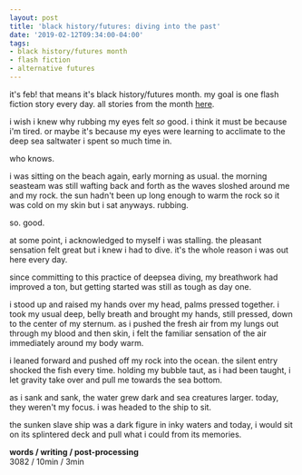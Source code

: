 ```yaml
---
layout: post
title: 'black history/futures: diving into the past'
date: '2019-02-12T09:34:00-04:00'
tags:
- black history/futures month
- flash fiction
- alternative futures
--- 
```


<p class="message">it's feb! that means it's black history/futures month. my goal is one flash fiction story every day. all stories from the month <a href="{{ site.baseurl }}tags/#black%20history/futures%20month-ref">here</a>.</p>

i wish i knew why rubbing my eyes felt _so_ good. i think it must be because i'm tired. or maybe it's because my eyes were learning to acclimate to the deep sea saltwater i spent so much time in. 

who knows. 

i was sitting on the beach again, early morning as usual. the morning seasteam was still wafting back and forth as the waves sloshed around me and my rock. the sun hadn't been up long enough to warm the rock so it was cold on my skin but i sat anyways. rubbing. 

so. good. 

at some point, i acknowledged to myself i was stalling. the pleasant sensation felt great but i knew i had to dive. it's the whole reason i was out here every day. 

since committing to this practice of deepsea diving, my breathwork  had improved a ton, but getting started was still as tough as day one. 

i stood up and raised my hands over my head, palms pressed together. i took my usual deep, belly breath and brought my hands, still pressed, down to the center of my sternum. as i pushed the fresh air from my lungs out through my blood and then skin, i felt the familiar sensation of the air immediately around my body warm. 

i leaned forward and pushed off my rock into the ocean. the silent entry shocked the fish every time. holding my bubble taut, as i had been taught, i let gravity take over and pull me towards the sea bottom. 

as i sank and sank, the water grew dark and sea creatures larger. today, they weren't my focus. i was headed to the ship to sit. 

the sunken slave ship was a dark figure in inky waters and today, i would sit on its splintered deck and pull what i could from its memories. 

<!-- hyperlink bank -->


<!-- &#042; = asterisk -->
<!-- &#039; = single quote '-->

**words / writing / post-processing**  
3082 / 10min / 3min